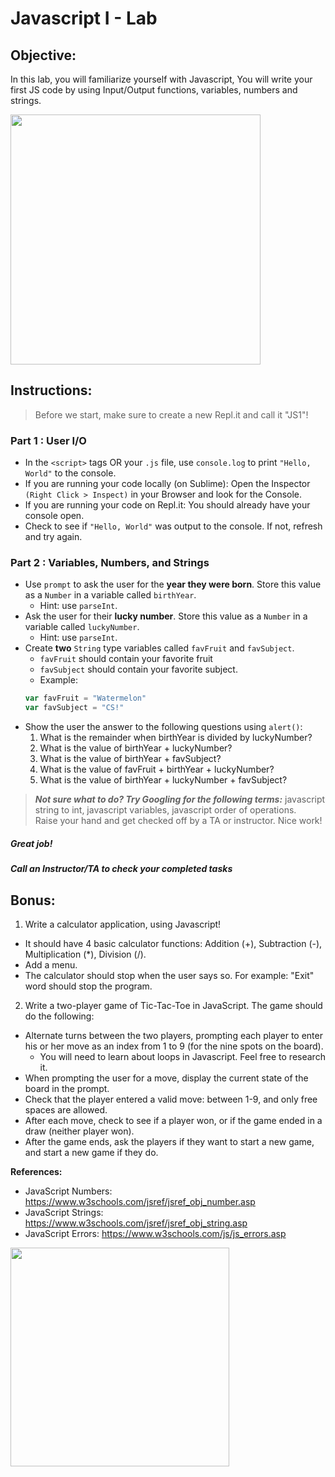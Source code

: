 # Javascript I - Lab

## Objective: 
In this lab, you will familiarize yourself with Javascript, You will write your first JS code by using Input/Output functions, variables, numbers and strings.





<img src="https://media.giphy.com/media/xT9IgzoKnwFNmISR8I/giphy.gif" width="400">




## Instructions:
> Before we start, make sure to create a new Repl.it and call it "JS1"!

### Part 1 : User I/O 
 - In the `<script>` tags OR your `.js` file, use `console.log` to print `"Hello, World"` to the console.
 - If you are running your code locally (on Sublime): Open the Inspector `(Right Click > Inspect)` in your Browser and look for the Console. 
 - If you are running your code on Repl.it: You should already have your console open.
 - Check to see if `"Hello, World"` was output to the console. If not, refresh and try again.

### Part 2 : Variables, Numbers, and Strings
 - Use `prompt` to ask the user for the **year they were born**. Store this value as a `Number` in a variable called `birthYear`.
   - Hint: use `parseInt`.
 - Ask the user for their **lucky number**. Store this value as a `Number` in a variable called `luckyNumber`.
   - Hint: use `parseInt`.
 - Create **two** `String` type variables called `favFruit` and `favSubject`.
   - `favFruit` should contain your favorite fruit
   - `favSubject` should contain your favorite subject.
   - Example:
   ```javascript
   var favFruit = "Watermelon"
   var favSubject = "CS!"
 - Show the user the answer to the following questions using `alert()`:
   1. What is the remainder when birthYear is divided by luckyNumber?
   1. What is the value of birthYear + luckyNumber?
   1. What is the value of birthYear + favSubject?
   1. What is the value of favFruit + birthYear + luckyNumber?
   1. What is the value of birthYear + luckyNumber + favSubject?  
    
> ***Not sure what to do? Try Googling for the following terms:*** javascript string to int, javascript variables, javascript order of operations.  
Raise your hand and get checked off by a TA or instructor. Nice work!





##### Great job!
##### Call an Instructor/TA to check your completed tasks
 
 


## Bonus:
1. Write a calculator application, using Javascript!
  - It should have 4 basic calculator functions: Addition (+), Subtraction (-), Multiplication (*), Division (/).
  - Add a menu.
  - The calculator should stop when the user says so. For example: "Exit" word should stop the program.

2. Write a two-player game of Tic-Tac-Toe in JavaScript. The game should do the following:
  - Alternate turns between the two players, prompting each player to enter his or her move as an index from 1 to 9 (for the nine spots on the board).
    - You will need to learn about loops in Javascript. Feel free to research it.
  - When prompting the user for a move, display the current state of the board in the prompt.
  - Check that the player entered a valid move: between 1-9, and only free spaces are allowed.
  - After each move, check to see if a player won, or if the game ended in a draw (neither player won).
  - After the game ends, ask the players if they want to start a new game, and start a new game if they do.
 
**References:**
- JavaScript Numbers: https://www.w3schools.com/jsref/jsref_obj_number.asp
- JavaScript Strings: https://www.w3schools.com/jsref/jsref_obj_string.asp
- JavaScript Errors: https://www.w3schools.com/js/js_errors.asp


<img src="https://media.giphy.com/media/26grMgCg1xZh28AF2/giphy.gif" width="350">
